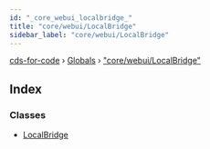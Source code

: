 ```yaml
---
id: "_core_webui_localbridge_"
title: "core/webui/LocalBridge"
sidebar_label: "core/webui/LocalBridge"
---
```


[cds-for-code](../index.md) › [Globals](../globals.md) › ["core/webui/LocalBridge"](_core_webui_localbridge_.md)

## Index

### Classes

* [LocalBridge](../classes/_core_webui_localbridge_.localbridge.md)
